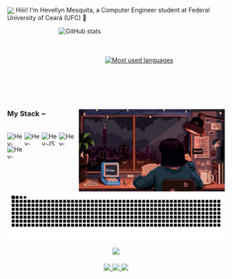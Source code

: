 <img align="center" src="https://raw.githubusercontent.com/hadesfranklyn/hadesfranklyn/master/welcome.gif" width="80px"> Hiiii! I'm Hevellyn Mesquita, a Computer Engineer student at Federal University of Ceará (UFC) 🪼
<div style="text-align: center; display: flex; justify-content: center; gap: 10px; align-items: center;">
  <img src="https://github-readme-stats-git-masterrstaa-rickstaa.vercel.app/api?username=hevellyn16&hide_title=false&show_icons=true&include_all_commits=false&count_private=true&line_height=25&hide=issues&bg_color=000&title_color=FF00F6&text_color=FFF&border_radius=3&border_color=36123c&icon_color=FF00F6&theme=dracula&cache_seconds=1000" 
       alt="GitHub stats"
       style="height: 150px;">
  <a href="https://github.com/hevellyn16/github-readme-stats">
    <img src="https://github-readme-stats-git-masterrstaa-rickstaa.vercel.app/api/top-langs/?username=hevellyn16&line_height=10&card_width=290&layout=compact&hide_title=false&count_private=true&langs_count=4&show_icons=true&title_color=FF00F6&bg_color=000&text_color=8B8B8B&border_radius=3&border_color=561760&count_private=true" 
         alt="Most used languages"
         style="height: 150px;">
  </a>
</div>

#
<img align="right" alt="" height="190px" src="./src/study.gif">
<h3 align="left">My Stack ~</h3>
<div style="display: inline_block"><br>
    <img align="left" alt="Hev-CSS" height="30" width="40" src="https://cdn.jsdelivr.net/gh/devicons/devicon@latest/icons/css3/css3-original.svg"/>
    <img align="left" alt="Hev-html" height="30" width="40" src="https://cdn.jsdelivr.net/gh/devicons/devicon@latest/icons/html5/html5-original.svg"/>
    <img align="left" alt="Hev-JS" height="30" width="40" src="https://cdn.jsdelivr.net/gh/devicons/devicon@latest/icons/javascript/javascript-original.svg"/>
    <img align="left" alt="Hev-java" height="30" width="40" src="https://cdn.jsdelivr.net/gh/devicons/devicon@latest/icons/java/java-original.svg"/>
    <img align="left" alt="Hev-python" height="30" width="40" src="https://cdn.jsdelivr.net/gh/devicons/devicon@latest/icons/python/python-original.svg"/>
</div>

<picture align="center">
  <source media="(prefers-color-scheme: dark)" srcset="https://raw.githubusercontent.com/hevellyn16/hevellyn16/output/github-contribution-grid-snake-dark.svg">
  <source media="(prefers-color-scheme: light)" srcset="https://raw.githubusercontent.com/hevellyn16/hevellyn16/output/github-contribution-grid-snake-dark.svg">
  <img align="center" alt="github contribution grid snake animation" src="https://raw.githubusercontent.com/hevellyn16/hevellyn16/output/github-contribution-grid-snake.svg">
</picture>

<div align="center">
  <h4>
    <img src="https://readme-typing-svg.herokuapp.com?color=E22FE4&width=380&height=45&lines=%E2%8A%B9+Connect+with+me+%E2%8A%B9&center=true">
  </h4>
  <div>
    <a href="https://www.instagram.com/mesquita.hev/" target="_blank">
      <img src="https://img.shields.io/badge/-Instagram-%23E4405F?style=for-the-badge&logo=instagram&logoColor=white">
    </a>
    <a href="mailto:meirianehev@gmail.com">
      <img src="https://img.shields.io/badge/-Gmail-%23333?style=for-the-badge&logo=gmail&logoColor=white">
    </a>
    <a href="https://www.linkedin.com/in/hevellyn-m-07871622a" target="_blank">
      <img src="https://img.shields.io/badge/-LinkedIn-%230077B5?style=for-the-badge&logo=linkedin&logoColor=white">
    </a> 
  </div>
</div>

